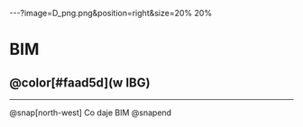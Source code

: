 ---?image=D_png.png&position=right&size=20% 20%
# BIM
## @color[#faad5d](w IBG)

---
@snap[north-west]
Co daje BIM
@snapend

<canvas data-chart="line">
<!-- 
{
 "type": 'line',
 "data": {
  "labels": ["Proj. wstępny","Koncepcja","Proj. budowlany","Projekt wykonawczy","Budowa"],
  "datasets": [
   {
    "data":[65,59,80,81,56],
    "label":"My first dataset"
   },
   {
    "data":[28,48,40,19,86],
    "label":"My second dataset"
   }
  ]
 }, 
 "options": { "responsive": "true" }
}
-->
</canvas>

